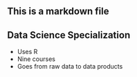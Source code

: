 ## This is a markdown file

## Data Science Specialization 
* Uses R 
* Nine courses 
* Goes from raw data to data products
